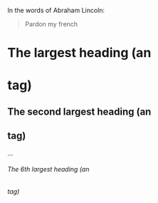 In the words of Abraham Lincoln:

> Pardon my french

# The largest heading (an <h1> tag)
## The second largest heading (an <h2> tag)
…
###### The 6th largest heading (an <h6> tag)